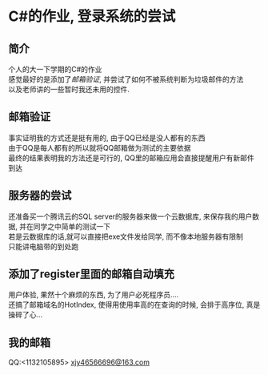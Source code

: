 C#的作业, 登录系统的尝试
=

简介
-
个人的大一下学期的C#的作业<br/>
感觉最好的是添加了*邮箱验证*, 并尝试了如何不被系统判断为垃圾邮件的方法<br/>
以及老师讲的一些暂时我还未用的控件.

邮箱验证
-
事实证明我的方式还是挺有用的, 由于QQ已经是没人都有的东西<br/>
由于QQ是每人都有的所以就将QQ邮箱做为测试的主要依据<br/>
最终的结果表明我的方法还是可行的, QQ里的邮箱应用会直接提醒用户有新邮件到达<br/>

服务器的尝试
-
还准备买一个腾讯云的SQL server的服务器来做一个云数据库, 来保存我的用户数据, 并在同学之中简单的测试一下<br/>
若是云数据库的话,就可以直接把exe文件发给同学, 而不像本地服务器有限制<br/>
只能讲电脑带的到处跑<br/>

添加了register里面的邮箱自动填充
-
用户体验, 果然十个麻烦的东西, 为了用户必死程序员....<br/>
还搞了邮箱域名的HotIndex, 使得用使用率高的在查询的时候, 会排于高序位, 真是操碎了心...<br/>

我的邮箱
-
QQ:<1132105895>
<xjy46566696@163.com>
